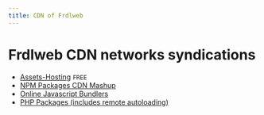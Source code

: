 ```yaml
---
title: CDN of Frdlweb
---
```


# Frdlweb CDN networks syndications

+ [Assets-Hosting](asset-blob) `FREE`
+ [NPM Packages CDN Mashup](npm)
+ [Online Javascript Bundlers](webpack)
+ [PHP Packages (includes remote autoloading)](php)

